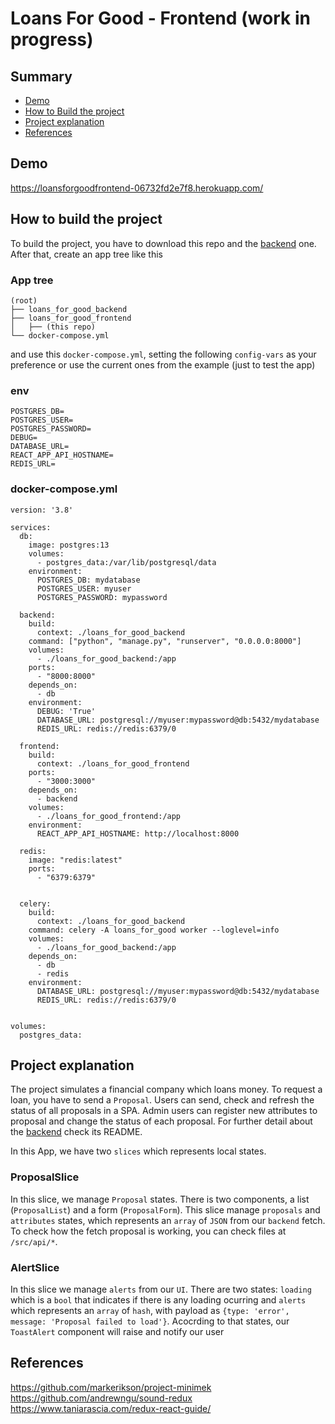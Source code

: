 # Loans For Good - Frontend (work in progress)

## Summary
- [Demo](#demo)
- [How to Build the project](#how-to-build-the-project)
- [Project explanation](#project-explanation)
- [References](#references)

## Demo
https://loansforgoodfrontend-06732fd2e7f8.herokuapp.com/

## How to build the project
To build the project, you have to download this repo and the [backend](https://github.com/jsobralgitpush/lfg_backend) one. After that, create an app tree like this
### App tree
```
(root)
├── loans_for_good_backend
├── loans_for_good_frontend
│   ├── (this repo)
└── docker-compose.yml
```
and use this `docker-compose.yml`, setting the following `config-vars` as your preference or use the current ones from the example (just to test the app)
### env
```
POSTGRES_DB=
POSTGRES_USER=
POSTGRES_PASSWORD=
DEBUG=
DATABASE_URL=
REACT_APP_API_HOSTNAME=
REDIS_URL=
```
### docker-compose.yml
```
version: '3.8'

services:
  db:
    image: postgres:13
    volumes:
      - postgres_data:/var/lib/postgresql/data
    environment:
      POSTGRES_DB: mydatabase
      POSTGRES_USER: myuser
      POSTGRES_PASSWORD: mypassword

  backend:
    build:
      context: ./loans_for_good_backend
    command: ["python", "manage.py", "runserver", "0.0.0.0:8000"]
    volumes:
      - ./loans_for_good_backend:/app
    ports:
      - "8000:8000"
    depends_on:
      - db
    environment:
      DEBUG: 'True'
      DATABASE_URL: postgresql://myuser:mypassword@db:5432/mydatabase
      REDIS_URL: redis://redis:6379/0

  frontend:
    build:
      context: ./loans_for_good_frontend
    ports:
      - "3000:3000"
    depends_on:
      - backend
    volumes:
      - ./loans_for_good_frontend:/app
    environment:
      REACT_APP_API_HOSTNAME: http://localhost:8000
  
  redis:
    image: "redis:latest"
    ports:
      - "6379:6379"
      

  celery:
    build:
      context: ./loans_for_good_backend
    command: celery -A loans_for_good worker --loglevel=info
    volumes:
      - ./loans_for_good_backend:/app
    depends_on:
      - db
      - redis
    environment:
      DATABASE_URL: postgresql://myuser:mypassword@db:5432/mydatabase
      REDIS_URL: redis://redis:6379/0


volumes:
  postgres_data:

```
## Project explanation
The project simulates a financial company which loans money. To request a loan, you have to send a `Proposal`. Users can send, check and refresh the status of all proposals in a SPA. Admin users can register new attributes to proposal and change the status of each proposal. For further detail about the [backend](https://github.com/jsobralgitpush/lfg_backend) check its README.

In this App, we have two `slices` which represents local states. 

### ProposalSlice
In this slice, we manage `Proposal` states. There is two components, a list (`ProposalList`) and a form (`ProposalForm`). This slice manage `proposals` and `attributes` states, which represents an `array` of `JSON` from our `backend` fetch. To check how the fetch proposal is working, you can check files at `/src/api/*`. 


### AlertSlice
In this slice we manage `alerts` from our `UI`. There are two states: `loading` which is a `bool` that indicates if there is any loading ocurring and `alerts` which represents an `array` of `hash`, with payload as `{type: 'error', message: 'Proposal failed to load'}`. Acocrding to that states, our `ToastAlert` component will raise and notify our user

## References
https://github.com/markerikson/project-minimek
https://github.com/andrewngu/sound-redux
https://www.taniarascia.com/redux-react-guide/

